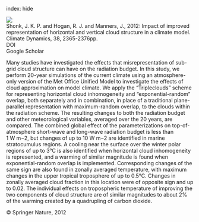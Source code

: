 index: hide

<div class="Citation">
    <div class="Citation-thumb CitationThumb-linked"  data-href="https://doi.org/10.1007/s00382-011-1174-2">
      <img src="https://static.claimspace.cloud/climate-study-static/refs/thumbs/7/Shonk_et_al_2012-thumb.png" />
    </div>

  <div class="Citation-body">
    <div class="Citation-text">Shonk, J. K. P. and Hogan, R. J. and Manners, J., 2012: Impact of improved representation of horizontal and vertical cloud structure in a climate model. <span class="Article-journal">Climate Dynamics, </span><span class="Article-volume">38, </span>2365-2376pp.</div>
    <div class="Citation-links">
      <div class="CitationLink" data-href="https://doi.org/10.1007/s00382-011-1174-2">
        <div class="CitationLink-icon CitationLink-Doi"></div>
        <div class="CitationLink-text">DOI</div>
      </div>
      <div class="CitationLink" data-href="https://scholar.google.com/scholar?q=10.1007/s00382-011-1174-2">
        <div class="CitationLink-icon CitationLink-Scholar"></div>
        <div class="CitationLink-text">Google Scholar</div>
      </div>
    </div>
  </div>
</div>

Many studies have investigated the effects that misrepresentation of sub-grid cloud structure can have on the radiation budget. In this study, we perform 20-year simulations of the current climate using an atmosphere-only version of the Met Office Unified Model to investigate the effects of cloud approximation on model climate. We apply the “Tripleclouds” scheme for representing horizontal cloud inhomogeneity and “exponential-random” overlap, both separately and in combination, in place of a traditional plane-parallel representation with maximum-random overlap, to the clouds within the radiation scheme. The resulting changes to both the radiation budget and other meteorological variables, averaged over the 20 years, are compared. The combined global effect of the parameterizations on top-of-atmosphere short-wave and long-wave radiation budget is less than 1 W m−2, but changes of up to 10 W m−2 are identified in marine stratocumulus regions. A cooling near the surface over the winter polar regions of up to 3°C is also identified when horizontal cloud inhomogeneity is represented, and a warming of similar magnitude is found when exponential-random overlap is implemented. Corresponding changes of the same sign are also found in zonally averaged temperature, with maximum changes in the upper tropical troposphere of up to 0.5°C. Changes in zonally averaged cloud fraction in this location were of opposite sign and up to 0.02. The individual effects on tropospheric temperature of improving the two components of cloud structure are of similar magnitudes to about 2% of the warming created by a quadrupling of carbon dioxide.

<div class="Citation-copy">
&copy; Springer Nature, 2012
</div>